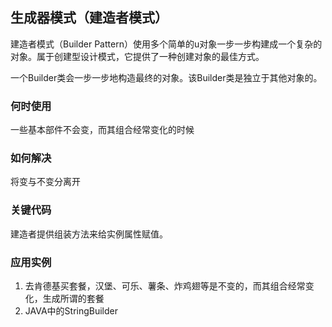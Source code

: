 ## 生成器模式（建造者模式）

建造者模式（Builder Pattern）使用多个简单的u对象一步一步构建成一个复杂的对象。属于创建型设计模式，它提供了一种创建对象的最佳方式。

一个Builder类会一步一步地构造最终的对象。该Builder类是独立于其他对象的。

### 何时使用

一些基本部件不会变，而其组合经常变化的时候

### 如何解决

将变与不变分离开

### 关键代码

建造者提供组装方法来给实例属性赋值。

### 应用实例

1. 去肯德基买套餐，汉堡、可乐、薯条、炸鸡翅等是不变的，而其组合经常变化，生成所谓的套餐
2. JAVA中的StringBuilder

